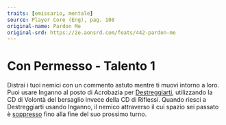 ```yaml
---
traits: [emissario, mentale]
source: Player Core (Eng), pag. 108
original-name: Pardon Me
original-srd: https://2e.aonsrd.com/feats/442-pardon-me
---
```


# Con Permesso - Talento 1

Distrai i tuoi nemici con un commento astuto mentre ti muovi intorno a loro.
Puoi usare Inganno al posto di Acrobazia per
[Destreggiarti](/azioni/destreggiarsi), utilizzando la CD di Volontà del
bersaglio invece della CD di Riflessi. Quando riesci a Destreggiarti usando
Inganno, il nemico attraverso il cui spazio sei passato è
[soppresso](/condizioni/soppresso) fino alla fine del suo prossimo turno.
